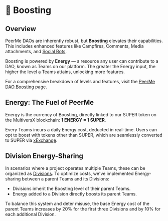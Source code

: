 # 🚀 Boosting

## Overview

PeerMe DAOs are inherently robust, but **Boosting** elevates their capabilities. This includes enhanced features like Campfires, Comments, Media attachments, and [Social Bots](../features/bot.md).

Boosting is powered by **Energy** — a resource any user can contribute to a DAO, known as Teams on our platform. The greater the Energy input, the higher the level a Teams attains, unlocking more features.

For a comprehensive breakdown of levels and features, visit the [PeerMe DAO Boosting](https://peerme.io/teams/peerme-dao/boost) page.

## Energy: The Fuel of PeerMe

Energy is the currency of Boosting, directly linked to our SUPER token on the MultiversX blockchain: **1 ENERGY = 1 SUPER**.

Every Teams incurs a daily Energy cost, deducted in real-time. Users can opt to boost with tokens other than SUPER, which are seamlessly converted to SUPER via [xExchange](https://xexchange.com).

## Division Energy-Sharing

In scenarios where a project operates multiple Teams, these can be organized as [Divisions](../teams/setup.html#declare-a-division). To optimize costs, we've implemented Energy-sharing between a parent Teams and its Divisions:

- Divisions inherit the Boosting level of their parent Teams.
- Energy added to a Division directly boosts its parent Teams.

To balance this system and deter misuse, the base Energy cost of the parent Teams increases by 20% for the first three Divisions and by 10% for each additional Division.
